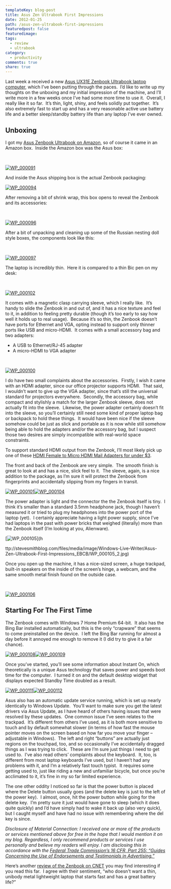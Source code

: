 ```yaml
---
templateKey: blog-post
title: Asus Zen Ultrabook First Impressions
date: 2012-01-25
path: /asus-zen-ultrabook-first-impressions
featuredpost: false
featuredimage: 
tags:
  - review
  - ultrabook
category:
  - productivity
comments: true
share: true
---
```


Last week a received a new [Asus UX31E Zenbook Ultrabook laptop computer](http://amzn.to/yEuObA), which I’ve been putting through the paces.  I’d like to write up my thoughts on the unboxing and my initial impression of the machine, and I’ll write more in a few weeks once I’ve had some more time to use it.  Overall, I really like it so far.  It’s thin, light, shiny, and feels solidly put together.  It’s also extremely fast to start up and has a very reasonable active use battery life and a better sleep/standby battery life than any laptop I’ve ever owned.

## Unboxing

I got my [Asus Zenbook Ultrabook on Amazon](http://amzn.to/yEuObA), so of course it came in an Amazon box.  Inside the Amazon box was the Asus box:

 

[![WP_000091](images/WP_000091_thumb.jpg "WP_000091")](http://stevesmithblog.com/files/media/image/Windows-Live-Writer/Asus-Zen-Ultrabook-First-Impressions_EBCB/WP_000091_2.jpg)

And inside the Asus shipping box is the actual Zenbook packaging:

[![WP_000094](images/WP_000094_thumb.jpg "WP_000094")](http://stevesmithblog.com/files/media/image/Windows-Live-Writer/Asus-Zen-Ultrabook-First-Impressions_EBCB/WP_000094_2.jpg)

After removing a bit of shrink wrap, this box opens to reveal the Zenbook and its accessories:

 

[![WP_000096](images/WP_000096_thumb.jpg "WP_000096")](http://stevesmithblog.com/files/media/image/Windows-Live-Writer/Asus-Zen-Ultrabook-First-Impressions_EBCB/WP_000096_2.jpg)

After a bit of unpacking and cleaning up some of the Russian nesting doll style boxes, the components look like this:

 

[![WP_000097](images/WP_000097_thumb.jpg "WP_000097")](http://stevesmithblog.com/files/media/image/Windows-Live-Writer/Asus-Zen-Ultrabook-First-Impressions_EBCB/WP_000097_2.jpg)

The laptop is incredibly thin.  Here it is compared to a thin Bic pen on my desk:

 

[![WP_000102](images/WP_000102_thumb.jpg "WP_000102")](http://stevesmithblog.com/files/media/image/Windows-Live-Writer/Asus-Zen-Ultrabook-First-Impressions_EBCB/WP_000102_2.jpg)

It comes with a magnetic clasp carrying sleeve, which I really like.  It’s handy to slide the Zenbook in and out of, and it has a nice texture and feel to it, in addition to feeling pretty durable (though it’s too early to say how well it holds up to real usage).  Because it’s so thin, the Zenbook doesn’t have ports for Ethernet and VGA, opting instead to support only thinner ports like USB and micro-HDMI.  It comes with a small accessory bag and two adapters:

- A USB to Ethernet/RJ-45 adapter
- A micro-HDMI to VGA adapter

 

[![WP_000100](images/WP_000100_thumb.jpg "WP_000100")](http://stevesmithblog.com/files/media/image/Windows-Live-Writer/Asus-Zen-Ultrabook-First-Impressions_EBCB/WP_000100_2.jpg)

I do have two small complaints about the accessories.  Firstly, I wish it came with an HDMI adapter, since our office projector supports HDMI.  That said, I wouldn’t want to give up the VGA adapter, since that’s still the universal standard for projectors everywhere.  Secondly, the accessory bag, while compact and stylishly a match for the larger Zenbook sleeve, does not actually fit into the sleeve.  Likewise, the power adapter certainly doesn’t fit into the sleeve, so you’ll certainly still need some kind of proper laptop bag or backpack to hold these things.  It would have been nice if the sleeve somehow could be just as slick and portable as it is now while still somehow being able to hold the adapters and/or the accessory bag, but I suspect those two desires are simply incompatible with real-world space constraints.

To support standard HDMI output from the Zenbook, I’ll most likely pick up one of these [HDMI Female to Micro HDMI Mail Adapters for under $3](http://amzn.to/wA3lhK).

The front and back of the Zenbook are very simple.  The smooth finish is great to look at and has a nice, slick feel to it.  The sleeve, again, is a nice addition to the package, as I’m sure it will protect the Zenbook from fingerprints and accidentally slipping from my fingers in transit.

[![WP_000101](images/WP_000101_thumb.jpg "WP_000101")](http://stevesmithblog.com/files/media/image/Windows-Live-Writer/Asus-Zen-Ultrabook-First-Impressions_EBCB/WP_000101_2.jpg)[![WP_000104](images/WP_000104_thumb.jpg "WP_000104")](http://stevesmithblog.com/files/media/image/Windows-Live-Writer/Asus-Zen-Ultrabook-First-Impressions_EBCB/WP_000104_2.jpg)

The power adapter is light and the connector the the Zenbook itself is tiny.  I think it’s smaller than a standard 3.5mm headphone jack, though I haven’t measured it or tried to plug my headphones into the power port of the laptop (yet).  I certainly appreciate having a light power supply, since I’ve had laptops in the past with power bricks that weighed (literally) more than the Zenbook itself (I’m looking at you, Alienware).

[![WP_000105](images/WP_000105_thumb.jpg "WP_000105")](h

ttp://stevesmithblog.com/files/media/image/Windows-Live-Writer/Asus-Zen-Ultrabook-First-Impressions_EBCB/WP_000105_2.jpg)

Once you open up the machine, it has a nice-sized screen, a huge trackpad, built-in speakers on the inside of the screen’s hinge, a webcam, and the same smooth metal finish found on the outside case.

 

[![WP_000106](images/WP_000106_thumb.jpg "WP_000106")](http://stevesmithblog.com/files/media/image/Windows-Live-Writer/Asus-Zen-Ultrabook-First-Impressions_EBCB/WP_000106_2.jpg)

## Starting For The First Time

The Zenbook comes with Windows 7 Home Premium 64-bit.  It also has the Bing Bar installed automatically, but this is the only “crapware” that seems to come preinstalled on the device.  I left the Bing Bar running for almost a day before it annoyed me enough to remove it (I did try to give it a fair chance).

[![WP_000108](images/WP_000108_thumb.jpg "WP_000108")](http://stevesmithblog.com/files/media/image/Windows-Live-Writer/Asus-Zen-Ultrabook-First-Impressions_EBCB/WP_000108_2.jpg)[![WP_000109](images/WP_000109_thumb.jpg "WP_000109")](http://stevesmithblog.com/files/media/image/Windows-Live-Writer/Asus-Zen-Ultrabook-First-Impressions_EBCB/WP_000109_2.jpg)

Once you’ve started, you’ll see some information about Instant On, which theoretically is a unique Asus technology that saves power and speeds boot time for the computer.  I turned it on and the default desktop widget that displays expected Standby Time doubled as a result.

[![WP_000111](images/WP_000111_thumb.jpg "WP_000111")](http://stevesmithblog.com/files/media/image/Windows-Live-Writer/Asus-Zen-Ultrabook-First-Impressions_EBCB/WP_000111_2.jpg)[![WP_000112](images/WP_000112_thumb.jpg "WP_000112")](http://stevesmithblog.com/files/media/image/Windows-Live-Writer/Asus-Zen-Ultrabook-First-Impressions_EBCB/WP_000112_2.jpg)

Asus also has an automatic update service running, which is set up nearly identically to Windows Update.  You’ll want to make sure you get the latest drivers via Asus Update, as I have heard of others having issues that were resolved by these updates.  One common issue I’ve seen relates to the trackpad.  It’s different from others I’ve used, as it is both more sensitive to touch and by default somewhat slower (in terms of how fast the mouse pointer moves on the screen based on how far you move your finger – adjustable in Windows).  The left and right “buttons” are actually just regions on the touchpad, too, and so occasionally I’ve accidentally dragged things as I was trying to click.  These are I’m sure just things I need to get used to.  I’ve also read others’ complaints about the keyboard.  It, too, is different from most laptop keyboards I’ve used, but I haven’t had any problems with it, and I’m a relatively fast touch typist.  It requires some getting used to, just like riding a new and unfamiliar bicycle, but once you’re acclimated to it, it’s fine in my so far limited experience.

The one other oddity I noticed so far is that the power button is placed where the Delete button usually goes (and the delete key is just to the left of the power key).  I almost, once, hit the power button while going for the delete key.  I’m pretty sure it just would have gone to sleep (which it does quite quickly) and I’d have simply had to wake it back up (also very quick), but I caught myself and have had no issue with remembering where the del key is since.

_Disclosure of Material Connection: I received one or more of the products or services mentioned above for free in the hope that I would mention it on my blog. Regardless, I only recommend products or services I use personally and believe my readers will enjoy. I am disclosing this in accordance with the [Federal Trade Commission’s 16 CFR, Part 255: “Guides Concerning the Use of Endorsements and Testimonials in Advertising.”](http://www.access.gpo.gov/nara/cfr/waisidx_03/16cfr255_03.html)_

Here’s another [review of the Zenbook on CNET](http://reviews.cnet.com/laptops/asus-zenbook-ux31e-dh52/4505-3121_7-35033683.html) you may find interesting if you read this far.  I agree with their sentiment, “who doesn't want a thin, unibody metal lightweight laptop that starts fast and has a great battery life?”
